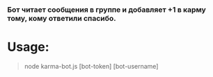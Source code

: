 ### Бот читает сообщения в группе и добавляет +1 в карму тому, кому ответили спасибо.

# Usage:
> node karma-bot.js [bot-token] [bot-username]

